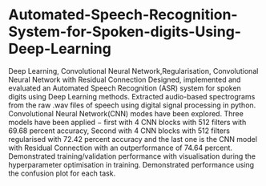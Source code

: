 # Automated-Speech-Recognition-System-for-Spoken-digits-Using-Deep-Learning
Deep Learning, Convolutional Neural Network,Regularisation, Convolutional Neural Network with Residual Connection
Designed, implemented and evaluated an Automated Speech Recognition (ASR) system for  spoken digits using Deep Learning methods.
Extracted audio-based spectrograms from the raw .wav files of speech using digital signal processing in python.
Convolutional Neural Network(CNN) modes have been explored.
Three models have been applied $-$ first with $4$ CNN blocks with 512 filters with 69.68 percent accuracy, Second with $4$ CNN blocks with 512 filters regularised with 72.42 percent accuracy and the last one is the CNN model with Residual Connection with an outperformance of 74.64 percent. 
Demonstrated training/validation performance with visualisation during the hyperparameter optimisation in training.
Demonstrated performance using the confusion plot for each task.
